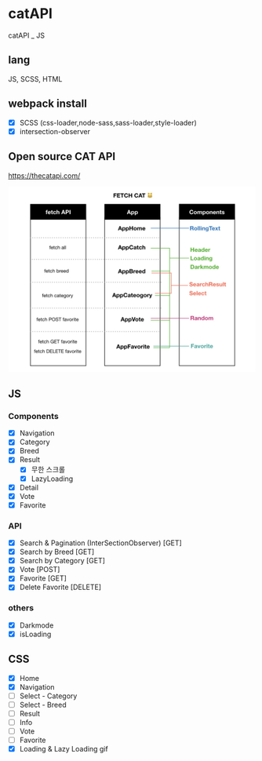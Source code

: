 # catAPI
catAPI _ JS

## lang
JS, SCSS, HTML

## webpack install
- [x] SCSS (css-loader,node-sass,sass-loader,style-loader)
- [x] intersection-observer

## Open source CAT API 
https://thecatapi.com/

![alt text](https://raw.githubusercontent.com/Lee-ji-soo/catAPI/main/fetchcat2.jpeg?raw=true)

## JS 
### Components
- [x] Navigation
- [x] Category
- [x] Breed
- [x] Result
   - [x] 무한 스크롤 
   - [x] LazyLoading
- [x] Detail
- [x] Vote
- [x] Favorite

### API
- [x] Search & Pagination (InterSectionObserver) [GET]
- [x] Search by Breed [GET]
- [x] Search by Category [GET]
- [x] Vote [POST]
- [x] Favorite [GET]
- [x] Delete Favorite [DELETE]

### others
- [x] Darkmode
- [x] isLoading

## CSS
- [x] Home
- [x] Navigation
- [ ] Select - Category
- [ ] Select - Breed
- [ ] Result
- [ ] Info
- [ ] Vote
- [ ] Favorite
- [x] Loading & Lazy Loading gif

